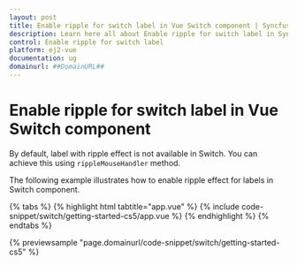 ```yaml
---
layout: post
title: Enable ripple for switch label in Vue Switch component | Syncfusion
description: Learn here all about Enable ripple for switch label in Syncfusion Vue Switch component of Syncfusion Essential JS 2 and more.
control: Enable ripple for switch label 
platform: ej2-vue
documentation: ug
domainurl: ##DomainURL##
---
```


# Enable ripple for switch label in Vue Switch component

By default, label with ripple effect is not available in Switch. You can achieve this using `rippleMouseHandler` method.

The following example illustrates how to enable ripple effect for labels in Switch component.

{% tabs %}
{% highlight html tabtitle="app.vue" %}
{% include code-snippet/switch/getting-started-cs5/app.vue %}
{% endhighlight %}
{% endtabs %}
        
{% previewsample "page.domainurl/code-snippet/switch/getting-started-cs5" %}